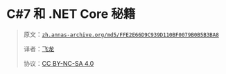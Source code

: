 # C#7 和 .NET Core 秘籍

> 原文：[`zh.annas-archive.org/md5/FFE2E66D9C939D110BF0079B0B5B3BA8`](https://zh.annas-archive.org/md5/FFE2E66D9C939D110BF0079B0B5B3BA8)
> 
> 译者：[飞龙](https://github.com/wizardforcel)
> 
> 协议：[CC BY-NC-SA 4.0](http://creativecommons.org/licenses/by-nc-sa/4.0/)